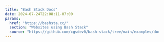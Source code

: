 ```yaml
---
title: "Bash Stack Docs"
date: 2024-07-24T22:08:11-07:00
params:
  href: "https://bashsta.cc/"
  section: "Websites using Bash Stack"
  source: "https://github.com/cgsdev0/bash-stack/tree/main/examples/docs"
---
```


